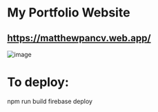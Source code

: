# My Portfolio Website
## https://matthewpancv.web.app/


![image](https://user-images.githubusercontent.com/59063950/92283172-529dc880-eecd-11ea-9c2e-5e84e533090c.png)

# To deploy:
npm run build
firebase deploy

